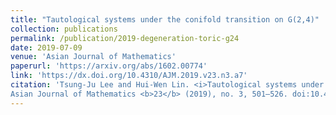 ```yaml
---
title: "Tautological systems under the conifold transition on G(2,4)"
collection: publications
permalink: /publication/2019-degeneration-toric-g24
date: 2019-07-09
venue: 'Asian Journal of Mathematics'
paperurl: 'https://arxiv.org/abs/1602.00774'
link: 'https://dx.doi.org/10.4310/AJM.2019.v23.n3.a7'
citation: 'Tsung-Ju Lee and Hui-Wen Lin. <i>Tautological systems under the conifold transition on G(2,4)</i>. 
Asian Journal of Mathematics <b>23</b> (2019), no. 3, 501–526. doi:10.4310/AJM.2019.v23.n3.a7'
---
```


